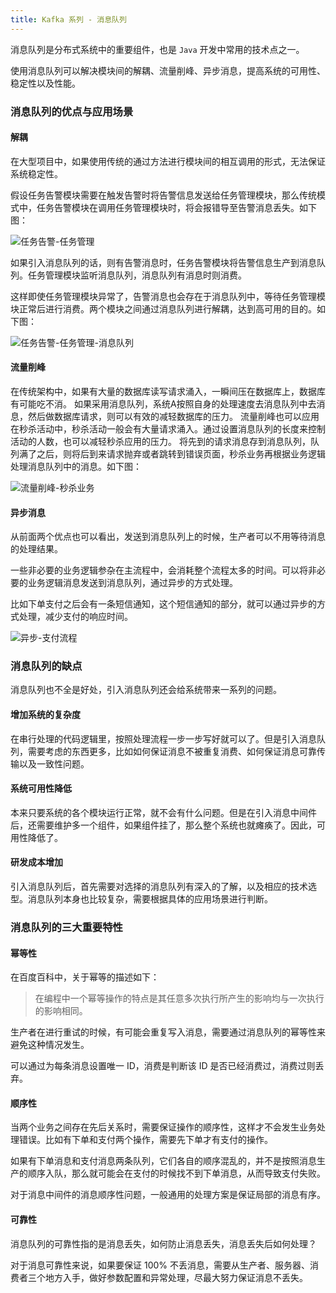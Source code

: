 ```yaml
---
title: Kafka 系列 - 消息队列
---
```


消息队列是分布式系统中的重要组件，也是 `Java` 开发中常用的技术点之一。

使用消息队列可以解决模块间的解耦、流量削峰、异步消息，提高系统的可用性、稳定性以及性能。

### 消息队列的优点与应用场景

#### 解耦

在大型项目中，如果使用传统的通过方法进行模块间的相互调用的形式，无法保证系统稳定性。

假设任务告警模块需要在触发告警时将告警信息发送给任务管理模块，那么传统模式中，任务告警模块在调用任务管理模块时，将会报错导至告警消息丢失。如下图：

![任务告警-任务管理](https://www.lin2j.tech/blog-image/kafka/%E4%BB%BB%E5%8A%A1%E5%91%8A%E8%AD%A6-%E4%BB%BB%E5%8A%A1%E7%AE%A1%E7%90%86.jpg)

如果引入消息队列的话，则有告警消息时，任务告警模块将告警信息生产到消息队列。任务管理模块监听消息队列，消息队列有消息时则消费。

这样即使任务管理模块异常了，告警消息也会存在于消息队列中，等待任务管理模块正常后进行消费。两个模块之间通过消息队列进行解耦，达到高可用的目的。如下图：

![任务告警-任务管理-消息队列](https://www.lin2j.tech/blog-image/kafka/%E4%BB%BB%E5%8A%A1%E5%91%8A%E8%AD%A6-%E4%BB%BB%E5%8A%A1%E7%AE%A1%E7%90%86-%E6%B6%88%E6%81%AF%E9%98%9F%E5%88%97.jpg)

#### 流量削峰

在传统架构中，如果有大量的数据库读写请求涌入，一瞬间压在数据库上，数据库有可能吃不消。
如果采用消息队列，系统A按照自身的处理速度去消息队列中去消息，然后做数据库请求，则可以有效的减轻数据库的压力。
流量削峰也可以应用在秒杀活动中，秒杀活动一般会有大量请求涌入。通过设置消息队列的长度来控制活动的人数，也可以减轻秒杀应用的压力。
将先到的请求消息存到消息队列，队列满了之后，则将后到来请求抛弃或者跳转到错误页面，秒杀业务再根据业务逻辑处理消息队列中的消息。如下图：

![流量削峰-秒杀业务](https://www.lin2j.tech/blog-image/kafka/%E6%B5%81%E9%87%8F%E5%89%8A%E5%B3%B0-%E7%A7%92%E6%9D%80%E4%B8%9A%E5%8A%A1.jpg)

#### 异步消息

从前面两个优点也可以看出，发送到消息队列上的时候，生产者可以不用等待消息的处理结果。

一些非必要的业务逻辑参杂在主流程中，会消耗整个流程太多的时间。可以将非必要的业务逻辑消息发送到消息队列，通过异步的方式处理。

比如下单支付之后会有一条短信通知，这个短信通知的部分，就可以通过异步的方式处理，减少支付的响应时间。

![异步-支付流程](https://www.lin2j.tech/blog-image/kafka/%E5%BC%82%E6%AD%A5-%E6%94%AF%E4%BB%98%E6%B5%81%E7%A8%8B.jpg)

### 消息队列的缺点

消息队列也不全是好处，引入消息队列还会给系统带来一系列的问题。

#### 增加系统的复杂度

在串行处理的代码逻辑里，按照处理流程一步一步写好就可以了。但是引入消息队列，需要考虑的东西更多，比如如何保证消息不被重复消费、如何保证消息可靠传输以及一致性问题。

#### 系统可用性降低

本来只要系统的各个模块运行正常，就不会有什么问题。但是在引入消息中间件后，还需要维护多一个组件，如果组件挂了，那么整个系统也就瘫痪了。因此，可用性降低了。

#### 研发成本增加

引入消息队列后，首先需要对选择的消息队列有深入的了解，以及相应的技术选型。消息队列本身也比较复杂，需要根据具体的应用场景进行判断。



### 消息队列的三大重要特性

#### 幂等性

在百度百科中，关于幂等的描述如下：

> 在编程中一个幂等操作的特点是其任意多次执行所产生的影响均与一次执行的影响相同。

生产者在进行重试的时候，有可能会重复写入消息，需要通过消息队列的幂等性来避免这种情况发生。

可以通过为每条消息设置唯一 ID，消费是判断该 ID 是否已经消费过，消费过则丢弃。

#### 顺序性

当两个业务之间存在先后关系时，需要保证操作的顺序性，这样才不会发生业务处理错误。比如有下单和支付两个操作，需要先下单才有支付的操作。

如果有下单消息和支付消息两条队列，它们各自的顺序混乱的，并不是按照消息生产的顺序入队，那么就可能会在支付的时候找不到下单消息，从而导致支付失败。

对于消息中间件的消息顺序性问题，一般通用的处理方案是保证局部的消息有序。

#### 可靠性

消息队列的可靠性指的是消息丢失，如何防止消息丢失，消息丢失后如何处理？

对于消息可靠性来说，如果要保证 100% 不丢消息，需要从生产者、服务器、消费者三个地方入手，做好参数配置和异常处理，尽最大努力保证消息不丢失。

